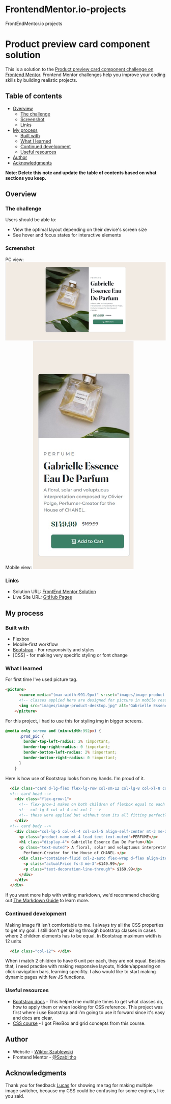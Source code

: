 # FrontendMentor.io-projects
FrontEndMentor.io projects
# Product preview card component solution

This is a solution to the [Product preview card component challenge on Frontend Mentor](https://www.frontendmentor.io/challenges/product-preview-card-component-GO7UmttRfa). Frontend Mentor challenges help you improve your coding skills by building realistic projects. 

## Table of contents

- [Overview](#overview)
  - [The challenge](#the-challenge)
  - [Screenshot](#screenshot)
  - [Links](#links)
- [My process](#my-process)
  - [Built with](#built-with)
  - [What I learned](#what-i-learned)
  - [Continued development](#continued-development)
  - [Useful resources](#useful-resources)
- [Author](#author)
- [Acknowledgments](#acknowledgments)

**Note: Delete this note and update the table of contents based on what sections you keep.**

## Overview

### The challenge

Users should be able to:

- View the optimal layout depending on their device's screen size
- See hover and focus states for interactive elements

### Screenshot
PC view:
![My solution for PC screen](./images/my_solution.jpg)
Mobile view:
![and for mobile screens](./images/my_solution_mobile.jpg)




### Links

- Solution URL: [FrontEnd Mentor Solution](https://www.frontendmentor.io/challenges/product-preview-card-component-GO7UmttRfa/hub/responsive-product-card-preview-t-cDngkKSX)
- Live Site URL: [GitHub Pages](https://szablitho.github.io/FrontendMentor.io-projects/)

## My process

### Built with

- Flexbox
- Mobile-first workflow
- [Bootstrap](https://getbootstrap.com/) - For responsivity and styles
- [CSS] - for making very specific styling or font change


### What I learned

For first time I've used picture tag.

```html
<picture>
      <source media="(max-width:991.9px)" srcset="images/image-product-mobile.jpg">
      <!-- classes applied here are designed for picture in mobile resolution, styling for PC is above in @media query -->
      <img src="images/image-product-desktop.jpg" alt="Gabrielle Essence Parfume" class="prod_pic card-img-top img-fluid">
    </picture>
```
For this project, i had to use this for styling img in bigger screens.
```css
@media only screen and (min-width:992px) {
      .prod_pic {
        border-top-left-radius: 2% !important;
        border-top-right-radius: 0 !important;
        border-bottom-left-radius: 2% !important;
        border-bottom-right-radius: 0 !important;
      }
    }
```
Here is how use of Bootstrap looks from my hands. I'm proud of it.
```html / Bootstrap
  <div class="card d-lg-flex flex-lg-row col-sm-12 col-lg-8 col-xl-8 col-xxl-6 bg-white mt-3 mb-5 me-3 ms-3 rounded-3 height">
  <!-- card head -->
    <div class="flex-grow-1">
      <!-- flex-grow-1 makes on both children of flexbox equal to each other -> grow in 1:1 ratio-->
      <!-- col-lg-5 col-xl-4 col-xxl-1 -->
      <!-- these were applied but without them its all fitting perfectly in 1:1 ratio -->
    </div>
  <!-- card body -->
    <div class="col-lg-5 col-xl-4 col-xxl-5 align-self-center mt-3 me-3 ms-3 pb-4 flex-grow-1">
      <p class="product-name mt-4 lead text text-muted">PERFUME</p>
      <h1 class="display-4"> Gabrielle Essence Eau De Parfum</h1>
      <p class="text-muted"> A floral, solar and voluptuous interpretation composed by Olivier Polge, 
        Perfumer-Creator for the House of CHANEL.</p>
      <div class="container-fluid col-2-auto flex-wrap d-flex align-items-center mt-3 mb-md-3 mb-xxl-0 ms-4 me-2">
        <p class="actualPrice fs-3 me-3">$149.99</p>
        <p class="text-decoration-line-through"> $169.99</p>
      </div>
    </div>
  </div>
```


If you want more help with writing markdown, we'd recommend checking out [The Markdown Guide](https://www.markdownguide.org/) to learn more.


### Continued development
Making image fit isn't comfortable to me. I always try all the CSS properties to get my goal.
I still don't get sizing through bootstrap classes in cases where 2 children elements has to be equal. In Bootstrap maximum width is 12 units
```html
  <div class="col-12"> </div>  
```
When i match 2 children to have 6 unit per each, they are not equal. 
Besides that, i need practise with making responsive layouts, hidden/appearing on click navigation bars, learning specifity.
I also would like to start making dynamic pages with few JS functions.



### Useful resources

- [Bootstrap docs](https://getbootstrap.com/docs/5.2/getting-started/introduction/) - This helped me multitple times to get what classes do, how to apply them or when looking for CSS reference. This project was first where i use Bootstrap and i'm going to use it forward since it's easy and docs are clear.
- [CSS course](https://www.youtube.com/watch?v=G3e-cpL7ofc) - I got FlexBox and grid concepts from this course.


## Author

- Website - [Wiktor Szablewski](https://github.com/Szablitho)
- Frontend Mentor - [@Szablitho](https://www.frontendmentor.io/profile/Szablitho)



## Acknowledgments

Thank you for feedback [Lucas](https://www.frontendmentor.io/profile/correlucas) for showing me <picture> tag for making multiple image switcher, because my CSS could be confusing for some engines, like you said.

